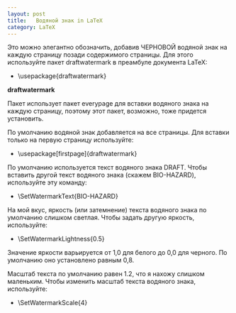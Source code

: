 ```yaml
---
layout: post
title:   Водяной знак in LaTeX
category: LaTeX
---
```


Это можно элегантно обозначить, добавив ЧЕРНОВОЙ водяной знак на каждую страницу позади содержимого страницы. Для этого используйте пакет draftwatermark в преамбуле документа LaTeX:

- \usepackage{draftwatermark}

**draftwatermark**

Пакет использует пакет everypage для вставки водяного знака на каждую страницу, поэтому этот пакет, возможно, тоже придется установить.

По умолчанию водяной знак добавляется на все страницы. Для вставки только на первую страницу используйте:

- \usepackage[firstpage]{draftwatermark}

По умолчанию используется текст водяного знака DRAFT. Чтобы вставить другой текст водяного знака (скажем BIO-HAZARD), используйте эту команду:

- \SetWatermarkText{BIO-HAZARD}

На мой вкус, яркость (или затемнение) текста водяного знака по умолчанию слишком светлая. Чтобы задать другую яркость, используйте:

- \SetWatermarkLightness{0.5}

Значение яркости варьируется от 1,0 для белого до 0,0 для черного. По умолчанию оно установлено равным 0,8.

Масштаб текста по умолчанию равен 1.2, что я нахожу слишком маленьким. Чтобы изменить масштаб текста водяного знака, используйте:

- \SetWatermarkScale{4}